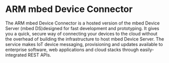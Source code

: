 ARM mbed Device Connector
=========================

The ARM mbed Device Connector is a hosted version of the mbed Device Server (mbed DS)designed for fast development and prototyping. It gives you 
a quick, secure way of connecting your devices to the cloud without the overhead of building the infrastructure to host mbed Device Server. The 
service makes IoT device messaging, provisioning and updates available to enterprise software, web applications and cloud stacks through 
easily-integrated REST APIs.
